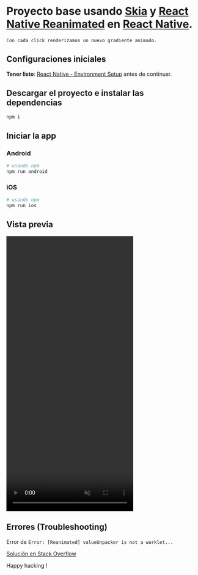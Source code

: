 # Proyecto base usando [**Skia**](https://shopify.github.io/react-native-skia/) y [**React Native Reanimated**](https://docs.swmansion.com/react-native-reanimated/) en [**React Native**](https://reactnative.dev).

`Con cada click renderizamos un nuevo gradiente animado.`

## Configuraciones iniciales

**Tener listo**: [React Native - Environment Setup](https://reactnative.dev/docs/environment-setup) antes de continuar.

## Descargar el proyecto e instalar las dependencias

```bash
npm i
```

## Iniciar la app

### Android

```bash
# usando npm
npm run android
```

### iOS

```bash
# usando npm
npm run ios
```

## Vista previa

<video width="332" height="720" loop autoplay muted>
  <source src="./media/ios/AnimatedGradient.mp4" type="video/mp4">
</video>

## Errores (Troubleshooting)

Error de `Error: [Reanimated] valueUnpacker is not a worklet...`

[Solución en Stack Overflow](https://stackoverflow.com/questions/67130651/reanimated-2-failed-to-create-a-worklet-maybe-you-forgot-to-add-reanimateds-b)

Happy hacking !

